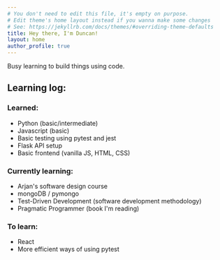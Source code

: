 ```yaml
---
# You don't need to edit this file, it's empty on purpose.
# Edit theme's home layout instead if you wanna make some changes
# See: https://jekyllrb.com/docs/themes/#overriding-theme-defaults
title: Hey there, I'm Duncan!
layout: home
author_profile: true
---
```


<!-- ## Hey there, I'm Duncan!  -->

Busy learning to build things using code. 

## Learning log: 

### Learned:
- Python (basic/intermediate)
- Javascript (basic)
- Basic testing using pytest and jest
- Flask API setup
- Basic frontend (vanilla JS, HTML, CSS)

### Currently learning:
- Arjan's software design course
- mongoDB / pymongo
- Test-Driven Development (software development methodology)
- Pragmatic Programmer (book I'm reading)

### To learn:
- React
- More efficient ways of using pytest

